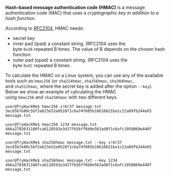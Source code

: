 **Hash-based message authentication code (HMAC)** is a message authentication code (MAC) that uses a *cryptographic key in addition to a hash function*.

According to [RFC2104](https://www.rfc-editor.org/rfc/rfc2104), HMAC needs:
-   secret key
-   inner pad (ipad) a constant string. (RFC2104 uses the byte `0x36` repeated B times. The value of B depends on the chosen hash function.
-   outer pad (opad) a constant string. (RFC2104 uses the byte `0x5C` repeated B times.


To calculate the HMAC on a Linux system, you can use any of the available tools such as `hmac256` (or `sha224hmac`, `sha256hmac`, `sha384hmac`, and `sha512hmac`, where the secret key is added after the option `--key`). Below we show an example of calculating the HMAC using `hmac256` and `sha256hmac` with two different keys.

```shell
user@TryHackMe$ hmac256 s!Kr37 message.txt
3ec65b7e80c5bf2e623e52e0528f1c6a74f605b10616621ba1c22a89fb244e65  message.txt

user@TryHackMe$ hmac256 1234 message.txt
4b6a2783631180fca6128592e3d17fb5bff6b0e563ad8f1c6afc1050869e440f  message.txt

user@TryHackMe$ sha256hmac message.txt --key s!Kr37
3ec65b7e80c5bf2e623e52e0528f1c6a74f605b10616621ba1c22a89fb244e65  message.txt

user@TryHackMe$ sha256hmac message.txt --key 1234
4b6a2783631180fca6128592e3d17fb5bff6b0e563ad8f1c6afc1050869e440f  message.txt
```
